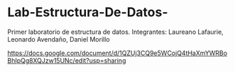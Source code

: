 # Lab-Estructura-De-Datos-
Primer laboratorio de estructura de datos. Integrantes: Laureano Lafaurie, Leonardo Avendaño, Daniel Morillo 

https://docs.google.com/document/d/1QZUj3CQ9e5WCojQ4tHaXmYWRBoBhIpQg8XQJzw15UNc/edit?usp=sharing
